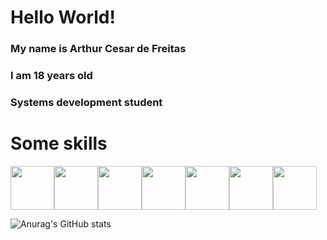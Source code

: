 # Hello World!
### My name is Arthur Cesar de Freitas
### I am 18 years old
### Systems development student
# Some skills



<div style="display: flex;" class="skills">
<img src="https://cdn.jsdelivr.net/gh/devicons/devicon@latest/icons/xamarin/xamarin-original.svg" Height="70px"/>    

<img src="https://cdn.jsdelivr.net/gh/devicons/devicon@latest/icons/csharp/csharp-original.svg" Height="70px"/>

<img src="https://cdn.jsdelivr.net/gh/devicons/devicon@latest/icons/html5/html5-original.svg" Height="70px"/>

<img src="https://cdn.jsdelivr.net/gh/devicons/devicon@latest/icons/css3/css3-original.svg" Height="70px"/>

<img src="https://cdn.jsdelivr.net/gh/devicons/devicon@latest/icons/mysql/mysql-original-wordmark.svg" Height="70px"/>

<img src="https://cdn.jsdelivr.net/gh/devicons/devicon@latest/icons/sqlite/sqlite-original-wordmark.svg" Height="70px"/>
          
                  
<img src="https://cdn.jsdelivr.net/gh/devicons/devicon@latest/icons/arduino/arduino-original-wordmark.svg" Height="70px"/>    
</div>

![Anurag's GitHub stats](https://github-readme-stats.vercel.app/api?username=ArthurFreitasDev&show_icons=true&theme=dracula)
